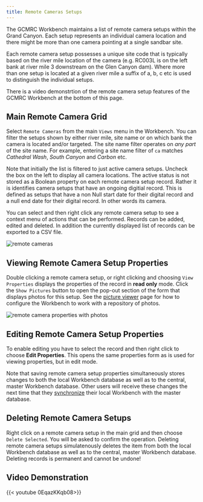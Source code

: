 ```yaml
---
title: Remote Cameras Setups
---
```


The GCMRC Workbench maintains a list of remote camera setups within the Grand Canyon. Each setup represents an individual camera location and there might be more than one camera pointing at a single sandbar site. 

Each remote camera setup possesses a unique site code that is typically based on the river mile location of the camera (e.g. RC003L is on the left bank at river mile 3 downstream on the Glen Canyon dam). Where more than one setup is located at a given river mile a suffix of a, b, c etc is used to distinguish the individual setups.

There is a video demonstrtion of the remote camera setup features of the GCMRC Workbench at the bottom of this page.

## Main Remote Camera Grid

Select `Remote Cameras` from the main `Views` menu in the Workbench. You can filter the setups shown by either river mile, site name or on which bank the camera is located and/or targeted. The site name filter operates on *any part* of the site name. For example, entering a site name filter of `ca` matches *Cathedral Wash*, *South Canyon* and *Carbon* etc.

Note that initially the list is filtered to just active camera setups. Uncheck the box on the left to display all camera locations. The active status is not stored as a Boolean property on each remote camera setup record. Rather it is identifies camera setups that have an ongoing digitial record. This is defined as setups that have a non Null start date for their digital record and a null end date for their digital record. In other words its camera.

You can select and then right click any remote camera setup to see a context menu of actions that can be performed. Records can be added, edited and deleted. In addition the currently displayed list of records can be exported to a CSV file.

![remote cameras](/images/remote_cameras/remote_cameras.png)

## Viewing Remote Camera Setup Properties

Double clicking a remote camera setup, or right clicking and choosing `View Properties` displays the properties of the record in **read only** mode. Click the `Show Pictures` button to open the pop-out section of the form that displays photos for this setup. See the [picture viewer](/online_help/pictures/picture_viewer) page for how to configure the Workbench to work with a repository of photos.

![remote camera properties with photos](/images/remote_cameras/remote_camera_properties_with_pictures.png)

## Editing Remote Camera Setup Properties

To enable editing you have to select the record and then right click to choose **Edit Properties**. This opens the same properties form as is used for viewing properties, but in edit mode.

Note that saving remote camera setup properties simultaneously stores changes to both the local Workbench database as well as to the central, master Workbench database. Other users will receive these changes the next time that they [synchronize](/online_help/tools_menu/synchronize) their local Workbench with the master database.

## Deleting Remote Camera Setups

Right click on a remote camera setup in the main grid and then choose `Delete Selected`. You will be asked to confirm the operation. Deleting remote camera setups simulatenously deletes the item from both the local Workbench database as well as to the central, master Workbench database. Deleting records is permanent and cannot be undone!

## Video Demonstration

{{< youtube 0EqazKKqb08>}}

